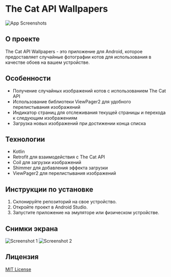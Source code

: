 # The Cat API Wallpapers

![App Screenshots](screenshots/thecatapiogo.png)

## О проекте
The Cat API Wallpapers - это приложение для Android, которое предоставляет случайные фотографии котов для использования в качестве обоев на вашем устройстве.

## Особенности
- Получение случайных изображений котов с использованием The Cat API
- Использование библиотеки ViewPager2 для удобного перелистывания изображений
- Индикатор страниц для отслеживания текущей страницы и перехода к следующим изображениям
- Загрузка новых изображений при достижении конца списка

## Технологии
- Kotlin
- Retrofit для взаимодействия с The Cat API
- Coil для загрузки изображений
- Shimmer для добавления эффекта загрузки
- ViewPager2 для перелистывания изображений

## Инструкции по установке
1. Склонируйте репозиторий на свое устройство.
2. Откройте проект в Android Studio.
3. Запустите приложение на эмуляторе или физическом устройстве.

## Снимки экрана
![Screenshot 1](screenshots/screenshot_1.png)
![Screenshot 2](screenshots/screenshot_2.png)

## Лицензия
[MIT License](LICENSE)
